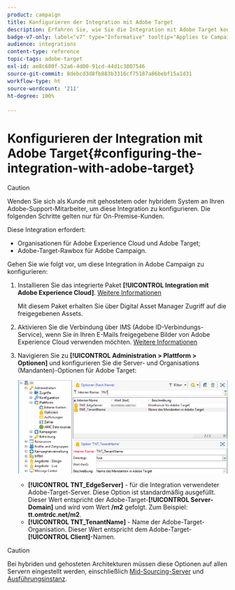 ```yaml
---
product: campaign
title: Konfigurieren der Integration mit Adobe Target
description: Erfahren Sie, wie Sie die Integration mit Adobe Target konfigurieren.
badge-v7-only: label="v7" type="Informative" tooltip="Applies to Campaign Classic v7 only"
audience: integrations
content-type: reference
topic-tags: adobe-target
exl-id: ae8c680f-52a6-4d00-91cd-44d1c3807546
source-git-commit: 8debcd3d8fb883b3316cf75187a86bebf15a1d31
workflow-type: ht
source-wordcount: '211'
ht-degree: 100%

---
```


# Konfigurieren der Integration mit Adobe Target{#configuring-the-integration-with-adobe-target}




>[!CAUTION]
>
> Wenden Sie sich als Kunde mit gehostetem oder hybridem System an Ihren Adobe-Support-Mitarbeiter, um diese Integration zu konfigurieren. Die folgenden Schritte gelten nur für On-Premise-Kunden.

Diese Integration erfordert:

* Organisationen für Adobe Experience Cloud und Adobe Target;
* Adobe-Target-Rawbox für Adobe Campaign.

Gehen Sie wie folgt vor, um diese Integration in Adobe Campaign zu konfigurieren:

1. Installieren Sie das integrierte Paket **[!UICONTROL Integration mit Adobe Experience Cloud]**. [Weitere Informationen](../../platform/using/working-with-data-packages.md#importing-packages)

   Mit diesem Paket erhalten Sie über Digital Asset Manager Zugriff auf die freigegebenen Assets.

1. Aktivieren Sie die Verbindung über IMS (Adobe ID-Verbindungs-Service), wenn Sie in Ihren E-Mails freigegebene Bilder von Adobe Experience Cloud verwenden möchten. [Weitere Informationen](../../integrations/using/about-adobe-id.md)
1. Navigieren Sie zu **[!UICONTROL Administration > Plattform > Optionen]** und konfigurieren Sie die Server- und Organisations (Mandanten)-Optionen für Adobe Target:

   ![](assets/tar_options.png)

   * **[!UICONTROL TNT_EdgeServer]** - für die Integration verwendeter Adobe-Target-Server. Diese Option ist standardmäßig ausgefüllt. Dieser Wert entspricht der Adobe-Target-**[!UICONTROL Server-Domain]** und wird vom Wert **/m2** gefolgt. Zum Beispiel: **tt.omtrdc.net/m2**.
   * **[!UICONTROL TNT_TenantName]** - Name der Adobe-Target-Organisation. Dieser Wert entspricht dem Adobe-Target-**[!UICONTROL Client]**-Namen.


>[!CAUTION]
>
>Bei hybriden und gehosteten Architekturen müssen diese Optionen auf allen Servern eingestellt werden, einschließlich [Mid-Sourcing-Server](../../installation/using/mid-sourcing-server.md) und [Ausführungsinstanz](../../message-center/using/configuring-instances.md#execution-instance).